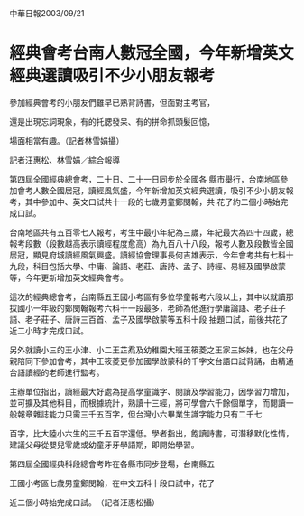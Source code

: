 中華日報2003/09/21　

# 經典會考台南人數冠全國，今年新增英文經典選讀吸引不少小朋友報考 　 　

 

參加經典會考的小朋友們雖早已熟背詩書，但面對主考官，

還是出現忘詞現象，有的托腮發呆、有的拼命抓頭髮回憶，

場面相當有趣。（記者林雪娟攝）

 	
記者汪惠松、林雪娟／綜合報導 　　

第四屆全國經典總會考，二十日、二十一日同步於全國各 縣市舉行，台南地區參加會考人數全國居冠，讀經風氣盛，今年新增加英文經典選讀，吸引不少小朋友報考，其中參加中、英文口試共十一段的七歲男童鄭閔翰，共 花了約二個小時始完成口試。 

 

台南地區共有五百零七人報考，考生中最小年紀為三歲，年紀最大為四十四歲，總報考段數（段數越高表示讀經程度愈高）為九百八十八段，報考人數及段數皆全國 居冠，顯見府城讀經風氣興盛。讀經協會理事長何吉雄表示，今年會考共有七科十九段，科目包括大學、中庸、論語、老莊、唐詩、孟子、詩經、易經及國學啟蒙 等，今年更新增加英文經典會考。

 
這次的經典總會考，台南縣五王國小考區有多位學童報考六段以上，其中以就讀那拔國小一年級的鄭閔翰報考六科十一段最多，老師為他進行學庸論語、老子莊子語、老子莊子、唐詩三百首、孟子及國學啟蒙等五科十段
抽題口試，前後共花了近二小時才完成口試。 　　

 

另外就讀小三的王小津、小二王芷焄及幼稚園大班王筱菱之王家三姊妹，也在父母親陪同下參加會考，其中王筱菱更參加國學啟蒙科的千字文台語口試背誦，由精通台語讀經的老師進行監考。 　　

 

主辦單位指出，讀經最大好處為提高學童識字、閱讀及學習能力，因學習力增加，並可擴及其他科目，而根據統計，熟讀十三經，將可學會六千餘個單字，而閱讀一般報章雜誌能力只需三千五百字，但台灣小六畢業生識字能力只有二千七

 百字，比大陸小六生的三千五百字還低。學者指出，飽讀詩書，可潛移默化性情，建議父母從嬰兒零歲或幼童牙牙學語期，即開始學習。	 	
 

第四屆全國經典科段總會考昨在各縣市同步登場，台南縣五

王國小考區七歲男童鄭閔翰，在中文五科十段口試中，花了

近二個小時始完成口試。　（記者汪惠松攝）

 	 